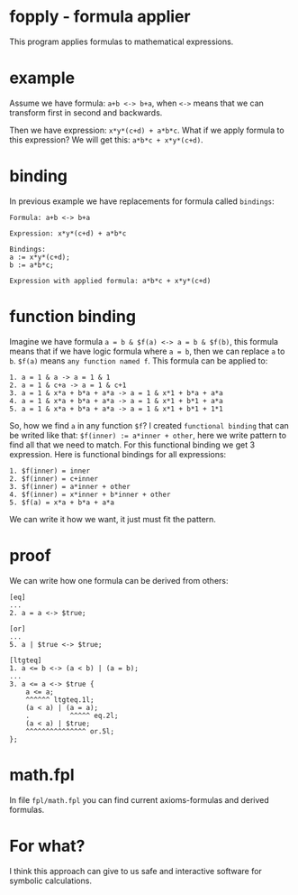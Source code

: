 # fopply - formula applier

This program applies formulas to mathematical expressions.

# example

Assume we have formula: `a+b <-> b+a`, when `<->` means that we can transform first in second and backwards.

Then we have expression: `x*y*(c+d) + a*b*c`. What if we apply formula to this expression? We will get this: `a*b*c + x*y*(c+d)`. 

# binding

In previous example we have replacements for formula called `bindings`:
```
Formula: a+b <-> b+a

Expression: x*y*(c+d) + a*b*c

Bindings:
a := x*y*(c+d);
b := a*b*c;

Expression with applied formula: a*b*c + x*y*(c+d)
```

# function binding

Imagine we have formula `a = b & $f(a) <-> a = b & $f(b)`, this formula means that if we have logic formula where `a = b`, then we can replace `a` to `b`. `$f(a)` means `any function named f`. This formula can be applied to:
```
1. a = 1 & a -> a = 1 & 1
2. a = 1 & c+a -> a = 1 & c+1
3. a = 1 & x*a + b*a + a*a -> a = 1 & x*1 + b*a + a*a
4. a = 1 & x*a + b*a + a*a -> a = 1 & x*1 + b*1 + a*a
5. a = 1 & x*a + b*a + a*a -> a = 1 & x*1 + b*1 + 1*1
```

So, how we find `a` in any function `$f`? I created `functional binding` that can be writed like that: `$f(inner) := a*inner + other`, here we write pattern to find all that we need to match. For this functional binding we get 3 expression. Here is functional bindings for all expressions:
```
1. $f(inner) = inner
2. $f(inner) = c+inner
3. $f(inner) = a*inner + other
4. $f(inner) = x*inner + b*inner + other
5. $f(a) = x*a + b*a + a*a
```

We can write it how we want, it just must fit the pattern.

# proof

We can write how one formula can be derived from others:
```
[eq]
...
2. a = a <-> $true;

[or]
...
5. a | $true <-> $true;

[ltgteq]
1. a <= b <-> (a < b) | (a = b);
...
3. a <= a <-> $true {
	a <= a;
	^^^^^^ ltgteq.1l;
	(a < a) | (a = a);
	.          ^^^^^ eq.2l;
	(a < a) | $true;
	^^^^^^^^^^^^^^^ or.5l;
};
```

# math.fpl

In file `fpl/math.fpl` you can find current axioms-formulas and derived formulas.

# For what?

I think this approach can give to us safe and interactive software for symbolic calculations.